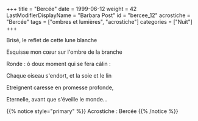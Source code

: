 +++
title = "Bercée"
date = 1999-06-12
weight = 42
LastModifierDisplayName = "Barbara Post"
id = "bercee_12"
acrostiche = "Bercée"
tags = ["ombres et lumières", "acrostiche"]
categories = ["Nuit"]
+++

Brisé, le reflet de cette lune blanche

Esquisse mon cœur sur l'ombre de la branche

Ronde : ô doux moment qui se fera câlin :

Chaque oiseau s'endort, et la soie et le lin

Etreignent caresse en promesse profonde,

Eternelle, avant que s'éveille le monde...

{{% notice style="primary" %}}
Acrostiche : Bercée
{{% /notice %}}
